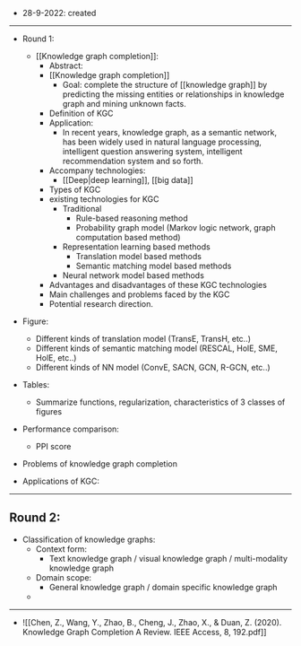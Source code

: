 - 28-9-2022: created

---
- Round 1: 
	- [[Knowledge graph completion]]: 
		- Abstract: 
		- [[Knowledge graph completion]]
			- Goal: complete the structure of [[knowledge graph]] by predicting the missing entities or relationships in knowledge graph and mining unknown facts.
		- Definition of KGC
		- Application:
			- In recent years, knowledge graph, as a semantic network, has been widely used in natural language processing, intelligent question answering system, intelligent recommendation system and so forth. 
		- Accompany technologies:
			- [[Deep|deep learning]], [[big data]]
		- Types of KGC
		- existing technologies for KGC
			- Traditional
				- Rule-based reasoning method
				- Probability graph model (Markov logic network, graph computation based method)
			- Representation learning based methods
				- Translation model based methods
				- Semantic matching model based methods
			- Neural network model based methods
		- Advantages and disadvantages of these KGC technologies
		- Main challenges and problems faced by the KGC
		- Potential research direction.

- Figure:
	- Different kinds of translation model (TransE, TransH, etc..)
	- Different kinds of semantic matching model (RESCAL, HolE, SME, HolE, etc..)
	- Different kinds of NN model (ConvE, SACN, GCN, R-GCN, etc..)

- Tables:
	- Summarize functions, regularization, characteristics of 3 classes of figures

- Performance comparison:
	- PPI score

- Problems of knowledge graph completion


- Applications of KGC:

---
## Round 2: 

- Classification of knowledge graphs:
	- Context form: 
		- Text knowledge graph / visual knowledge graph / multi-modality knowledge graph
	- Domain scope:
		- General knowledge graph / domain specific knowledge graph
	- 



---


- ![[Chen, Z., Wang, Y., Zhao, B., Cheng, J., Zhao, X., & Duan, Z. (2020). Knowledge Graph Completion A Review. IEEE Access, 8, 192.pdf]]